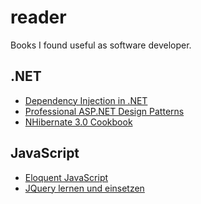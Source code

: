 reader
======

Books I found useful as software developer.

.NET
----

- [Dependency Injection in .NET](http://www.manning.com/seemann/)
- [Professional ASP.NET Design Patterns](http://www.wrox.com/WileyCDA/WroxTitle/Professional-ASP-NET-Design-Patterns.productCd-0470292784.html)
- [NHibernate 3.0 Cookbook](http://www.packtpub.com/nhibernate-3-0-cookbook/book)

JavaScript
----------

- [Eloquent JavaScript](http://eloquentjavascript.net/)
- [JQuery lernen und einsetzen](http://www.dpunkt.de/buecher/4117/jquery-lernen-und-einsetzen.html)
